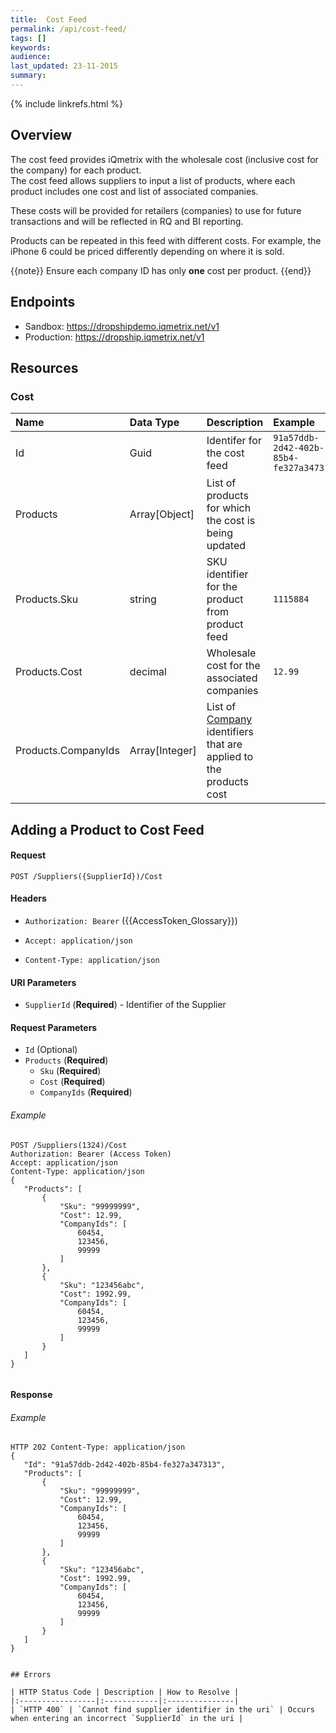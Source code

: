 ```yaml
---
title:  Cost Feed
permalink: /api/cost-feed/
tags: []
keywords: 
audience: 
last_updated: 23-11-2015
summary: 
---
```

{% include linkrefs.html %}

## Overview

The cost feed provides iQmetrix with the wholesale cost (inclusive cost for the company) for each product.  
The cost feed allows suppliers to input a list of products, where each product includes one cost and list of associated companies.

These costs will be provided for retailers (companies) to use for future transactions and will be reflected in RQ and BI reporting. 

Products can be repeated in this feed with different costs. For example, the iPhone 6 could be priced differently depending on where it is sold. 

{{note}} 
Ensure each company ID has only <strong>one</strong> cost per product.
{{end}}


## Endpoints

* Sandbox: https://dropshipdemo.iqmetrix.net/v1
* Production: https://dropship.iqmetrix.net/v1

## Resources

### Cost

| Name | Data Type | Description | Example |
|:-----|:----------|:------------|:--------|
| Id | Guid | Identifer for the cost feed | `91a57ddb-2d42-402b-85b4-fe327a347313` |
| Products | Array[Object] | List of products for which the cost is being updated |  |
| Products.Sku | string | SKU identifier for the product from product feed | `1115884` |
| Products.Cost | decimal | Wholesale cost for the associated companies | `12.99` |
| Products.CompanyIds | Array[Integer] | List of [Company](/api/company-tree#company) identifiers that are applied to the products cost |  |




## Adding a Product to Cost Feed



#### Request

    POST /Suppliers({SupplierId})/Cost

#### Headers

* `Authorization: Bearer` ({{AccessToken_Glossary}})

* `Accept: application/json`
* `Content-Type: application/json`



#### URI Parameters

* `SupplierId` (**Required**)  - Identifier of the Supplier 


#### Request Parameters

  * `Id` (Optional)
  * `Products` (**Required**)
    * `Sku` (**Required**)
    * `Cost` (**Required**)
    * `CompanyIds` (**Required**)


###### Example

```
POST /Suppliers(1324)/Cost
Authorization: Bearer (Access Token)
Accept: application/json
Content-Type: application/json
{
   "Products": [
       {
           "Sku": "99999999",
           "Cost": 12.99,
           "CompanyIds": [
               60454,
               123456,
               99999
           ]    
       },
       {
           "Sku": "123456abc",
           "Cost": 1992.99,
           "CompanyIds": [
               60454,
               123456,
               99999
           ]    
       }
   ]
}


```

#### Response



###### Example

```
HTTP 202 Content-Type: application/json
{
   "Id": "91a57ddb-2d42-402b-85b4-fe327a347313",
   "Products": [
       {
           "Sku": "99999999",
           "Cost": 12.99,
           "CompanyIds": [
               60454,
               123456,
               99999
           ]
       },
       {
           "Sku": "123456abc",
           "Cost": 1992.99,
           "CompanyIds": [
               60454,
               123456,
               99999
           ]
       }
   ]
}


## Errors

| HTTP Status Code | Description | How to Resolve |
|:-----------------|:------------|:---------------|
| `HTTP 400` | `Cannot find supplier identifier in the uri` | Occurs when entering an incorrect `SupplierId` in the uri |
